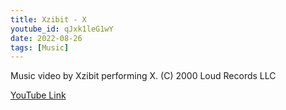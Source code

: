 ```yaml
---
title: Xzibit - X
youtube_id: qJxk1leG1wY
date: 2022-08-26
tags: [Music]
---
```

Music video by Xzibit performing X. (C) 2000 Loud Records LLC

[YouTube Link](https://www.youtube.com/watch?v=qJxk1leG1wY)
